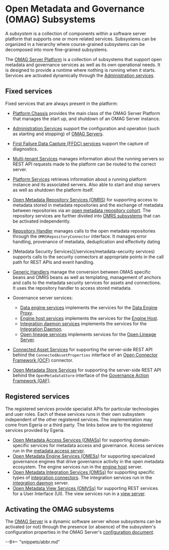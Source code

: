 <!-- SPDX-License-Identifier: CC-BY-4.0 -->
<!-- Copyright Contributors to the Egeria project. -->

# Open Metadata and Governance (OMAG) Subsystems

A *subsystem* is a collection of components within a software server platform that supports one or more related services. Subsystems can be organized in a hierarchy where course-grained subsystems can be decomposed into more fine-grained subsystems.

The [OMAG Server Platform](/concepts/omag-server-platform) is a collection of subsystems that support open metadata and governance services as well as its own operational needs.  It is designed to provide a runtime where nothing is running when it starts.  Services are activated dynamically through the [Administration services](/services/admin/services/overview).

## Fixed services

Fixed services that are always present in the platform:

- [Platform Chassis](/services/platform-chassis) provides the main class of the OMAG Server Platform that manages the start up, and shutdown of an OMAG Server instance.

- [Administration Services](/services/admin-services/overview) support the configuration and operation (such as starting and stopping) of [OMAG Servers](/concepts/omag-servers).

- [First Failure Data Capture (FFDC) services](/services/ffdc-services) support the capture of diagnostics.

- [Multi-tenant Services](/services/multi-tenant) manages information about the running servers so REST API requests made to the platform can be routed to the correct server. 

- [Platform Services](/services/platform-services/overview) retrieves information about a running platform instance and its associated servers. Also able to start and stop servers as well as shutdown the platform itself.

- [Open Metadata Repository Services (OMRS)](/services/omrs) for supporting access to metadata stored in metadata repositories and the exchange of metadata between repositories via an [open metadata repository cohort](/concepts/cohort-member). The repository services are further divided into [OMRS subsystems](/services/omrs/#omrs-subsystems) that can be activated independently.

- [Repository Handler](/services/repository-handler) manages calls to the open metadata repositories through the `OMRSRepositoryConnector` interface.  It manages error handling, provenance of metadata, deduplication and effectivity dating

- [Metadata Security Services](/services/metadata-security services) supports calls to the security connectors at appropriate points in the call path for REST APIs and event handling.

- [Generic Handlers](/services/generic-handlers) manage the conversion between OMAS specific beans and OMRS beans as well as templating, management of anchors and calls to the metadata security services for assets and connections.  It uses the repository handler to access stored metadata.

- Governance server services:

    - [Data engine services](/services/data-engine-proxy-services) implements the services for the [Data Engine Proxy](/concepts/date-engine-proxy).
    - [Engine host services](/services/engine-host-services) implements the services for the [Engine Host](/concepts/engine-host).
    - [Integration daemon services](/services/integration-daemon-services) implements the services for the [Integration Daemon](/concepts/integration-daemon).
    - [Open lineage services](/services/open-lineage-services) implements services for the [Open Lineage Server](/concepts/open-lineage-server).

- [Connected Asset Services](/services/ocf-metadata-management) for supporting the server-side REST API behind the `ConnectedAssetProperties` interface of an [Open Connector Framework (OCF)](/frameworks/ocf/overview) connector.

- [Open Metadata Store Services](/services/gaf-metadata-management) for supporting the server-side REST API behind the `OpenMetadataStore` interface of the [Governance Action Framework (GAF)](/frameworks/gaf/overview).


## Registered services

The registered services provide specialist APIs for particular technologies and user roles. Each of these services runs in their own subsystem independent of the other registered services. The implementation may come from Egeria or a third party. The links below are to the registered services provided by Egeria.

- [Open Metadata Access Services (OMASs)](/services/omas) for supporting domain-specific services for metadata access and governance. Access services run in the [metadata access server](/concepts/metadata-access-server).
- [Open Metadata Engine Services (OMESs)](/services/omes) for supporting specialized governance engines that drive governance activity in the open metadata ecosystem. The engine services run in the [engine host](/concepts/engine-host) server.
- [Open Metadata Integration Services (OMISs)](/services/omis) for supporting specific types of [integration connectors](/concepts/integration-connector). The integration services run in the [integration daemon](/concepts/integration-daemon) server.
- [Open Metadata View Services (OMVSs)](/services/omvs) for supporting REST services for a User Interface (UI). The view services run in a [view server](/concepts/view-server).

## Activating the OMAG subsystems

The [OMAG Server](/concepts/omag-server) is a dynamic software server whose subsystems can be activated (or not) through the presence (or absence) of the subsystem's configuration properties in the OMAG Server's [configuration document](/concepts/configuration-document).

--8<-- "snippets/abbr.md"

